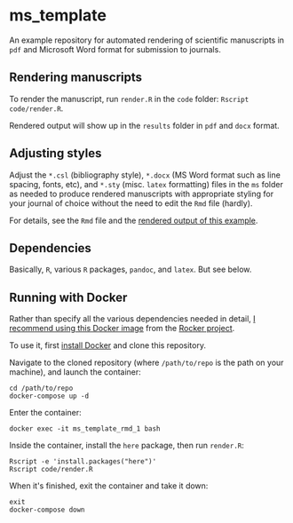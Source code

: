 # ms_template

An example repository for automated rendering of scientific manuscripts in `pdf` 
and Microsoft Word format for submission to journals.

## Rendering manuscripts

To render the manuscript, run `render.R` in the `code` folder: 
`Rscript code/render.R`.

Rendered output will show up in the `results` folder in `pdf` and `docx` format.

## Adjusting styles

Adjust the `*.csl` (bibliography style), `*.docx` (MS Word format such as line 
spacing, fonts, etc), and `*.sty` (misc. `latex` formatting) files in the `ms` 
folder as needed to produce rendered manuscripts with appropriate styling for 
your journal of choice without the need to edit the `Rmd` file (hardly). 

For details, see the `Rmd` file and the [rendered output of this example](https://github.com/joelnitta/ms_template/blob/master/example_output/ms.pdf).

## Dependencies

Basically, `R`, various `R` packages, `pandoc`, and `latex`. But see below.

## Running with Docker

Rather than specify all the various dependencies needed in detail, [I recommend 
using this Docker image](https://hub.docker.com/r/rocker/verse) from the [Rocker
project](https://www.rocker-project.org/).

To use it, first [install Docker](https://docs.docker.com/install/) and clone 
this repository.

Navigate to the cloned repository (where `/path/to/repo` is the path on your 
machine), and launch the container:

```
cd /path/to/repo
docker-compose up -d
```

Enter the container:

```
docker exec -it ms_template_rmd_1 bash
```

Inside the container, install the `here` package, then run `render.R`:

```
Rscript -e 'install.packages("here")'
Rscript code/render.R
```

When it's finished, exit the container and take it down:

```
exit
docker-compose down
```
